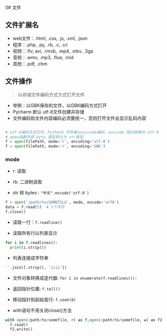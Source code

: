 0# 文件

## 文件扩展名

- web文件：.html, .css, .js, .xml, .json
- 程序：.php, .py, .rb, .c, .cc
- 视频：.flv, avi, .rmvb, .mp4, .mkv, .3gp
- 音频：.wmv, .mp3, .flue, .mid
- 其他：.pdf, .chm

## 文件操作

> 以存储文件编码方式方式打开文件

- 举例：以GBK保存的文件，以GBK编码方式打开
- Pycharm 默认 utf-8文件创建并存储
- 文件编码和文件内容编码必须要统一，否则打开文件会显示乱码内容

``` PYTHON

# utf-8编码方式打开，Python3 字符串以unicode编码，unicode 隐式转换为 utf-8
# open函数内部 byte 类型转化为 str类型
f = open(filePath, mode='r', encoding='utf-8')
f = open(filePath, mode='r', encoding='GBK')
```

### mode

- r: 读取
- rb: 二进制读取

- str 转 bytes : `"中文".encode('utf-8')`

``` py
f = open('/path/to/SOMEFILE', mode, encode='utf8')
data = f.read(5)  # 5个字符
f.close()
```

- 读取一行：`f.readline()`

- 读取所有行以列表显示

``` py
for i in f.readlines():
  print(i.strip())
```

- 列表连接成字符串

``` PYTHON
''.join([.strip(), 'iiii'])
```

- 文件对象转换成迭代器: `for i in enumerate(f.readlines()):`

- 返回指针位置: `f.tell()`

- 移动指针到起始首行: `f.seek(0)`

- with语句不用关闭close()方法

``` PYTHON
with open(/path/to/somefile, r) as f,open(/path/to/somefile, w) as f2 :
  f.read()
  f2.write()
```